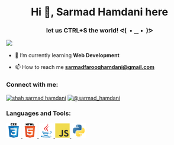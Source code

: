 

<!-- [![MasterHead](https://blog.zoho.com/wp-content/uploads/2017/07/Screen-Shot-2017-07-06-at-6.49.00-PM.png)] -->
<!-- [![MasterHead](https://miro.medium.com/max/1050/1*jB76MLZjiNhGSQQvxm7LSQ.gif)] -->

<h1 align="center">Hi 👋, Sarmad Hamdani here </h1>
<h3 align="center">let us CTRL+S the world! ᕙ⁠(⁠ ⁠ ⁠•⁠ ⁠‿⁠ ⁠•⁠ ⁠ ⁠)⁠ᕗ</h3>

<img src="https://i.gifer.com/7jd9.gif">


- 🌱 I’m currently learning **Web Development**

- 📫 How to reach me **sarmadfarooqhamdani@gmail.com**

<h3 align="left">Connect with me:</h3>
<p align="left">
<a href="https://linkedin.com/in/shah sarmad hamdani" target="blank"><img align="center" src="https://raw.githubusercontent.com/rahuldkjain/github-profile-readme-generator/master/src/images/icons/Social/linked-in-alt.svg" alt="shah sarmad hamdani" height="30" width="40" /></a>
<a href="https://instagram.com/@sarmad_hamdani" target="blank"><img align="center" src="https://raw.githubusercontent.com/rahuldkjain/github-profile-readme-generator/master/src/images/icons/Social/instagram.svg" alt="@sarmad_hamdani" height="30" width="40" /></a>
</p>

<h3 align="left">Languages and Tools:</h3>
<p align="left"> <a href="https://www.w3schools.com/css/" target="_blank" rel="noreferrer"> <img src="https://raw.githubusercontent.com/devicons/devicon/master/icons/css3/css3-original-wordmark.svg" alt="css3" width="40" height="40"/> </a> <a href="https://www.w3.org/html/" target="_blank" rel="noreferrer"> <img src="https://raw.githubusercontent.com/devicons/devicon/master/icons/html5/html5-original-wordmark.svg" alt="html5" width="40" height="40"/> </a> <a href="https://www.java.com" target="_blank" rel="noreferrer"> <img src="https://raw.githubusercontent.com/devicons/devicon/master/icons/java/java-original.svg" alt="java" width="40" height="40"/> </a> <a href="https://developer.mozilla.org/en-US/docs/Web/JavaScript" target="_blank" rel="noreferrer"> <img src="https://raw.githubusercontent.com/devicons/devicon/master/icons/javascript/javascript-original.svg" alt="javascript" width="40" height="40"/> </a> <a href="https://www.python.org" target="_blank" rel="noreferrer"> <img src="https://raw.githubusercontent.com/devicons/devicon/master/icons/python/python-original.svg" alt="python" width="40" height="40"/> </a> </p>
